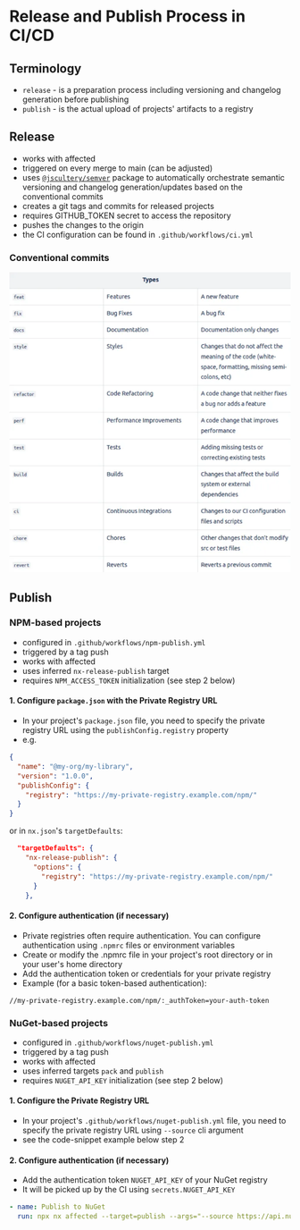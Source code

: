 # Release and Publish Process in CI/CD

## Terminology

- `release` - is a preparation process including versioning and changelog generation before publishing
- `publish` - is the actual upload of projects' artifacts to a registry

## Release

- works with affected
- triggered on every merge to main (can be adjusted)
- uses [`@jscultery/semver`](https://www.npmjs.com/package/@jscutlery/semver) package to automatically orchestrate semantic versioning and changelog generation/updates based on the conventional commits
- creates a git tags and commits for released projects
- requires GITHUB_TOKEN secret to access the repository
- pushes the changes to the origin
- the CI configuration can be found in `.github/workflows/ci.yml`

### Conventional commits

![img.png](assets/release-publish-conventional-commits.png)

## Publish

### NPM-based projects

- configured in `.github/workflows/npm-publish.yml`
- triggered by a tag push
- works with affected
- uses inferred `nx-release-publish` target
- requires `NPM_ACCESS_TOKEN` initialization (see step 2 below)

#### 1. Configure `package.json` with the Private Registry URL

- In your project's `package.json` file, you need to specify the private registry URL using the `publishConfig.registry` property
- e.g.

```json
{
  "name": "@my-org/my-library",
  "version": "1.0.0",
  "publishConfig": {
    "registry": "https://my-private-registry.example.com/npm/"
  }
}
```

or in `nx.json`'s `targetDefaults`:

```json
  "targetDefaults": {
    "nx-release-publish": {
      "options": {
        "registry": "https://my-private-registry.example.com/npm/"
      }
    },

```

#### 2. Configure authentication (if necessary)

- Private registries often require authentication. You can configure authentication using `.npmrc` files or environment variables
- Create or modify the .npmrc file in your project's root directory or in your user's home directory
- Add the authentication token or credentials for your private registry
- Example (for a basic token-based authentication):

```
//my-private-registry.example.com/npm/:_authToken=your-auth-token
```

### NuGet-based projects

- configured in `.github/workflows/nuget-publish.yml`
- triggered by a tag push
- works with affected
- uses inferred targets `pack` and `publish`
- requires `NUGET_API_KEY` initialization (see step 2 below)

#### 1. Configure the Private Registry URL

- In your project's `.github/workflows/nuget-publish.yml` file, you need to specify the private registry URL using `--source` cli argument
- see the code-snippet example below step 2

#### 2. Configure authentication (if necessary)

- Add the authentication token `NUGET_API_KEY` of your NuGet registry
- It will be picked up by the CI using `secrets.NUGET_API_KEY`

```yml
- name: Publish to NuGet
  run: npx nx affected --target=publish --args="--source https://api.nuget.org/v3/index.json --api-key ${{ secrets.NUGET_API_KEY }}"
```

